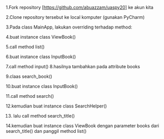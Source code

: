 1.Fork repository [https://github.com/abuazzam/uaspy20] ke akun kita

2.Clone repository tersebut ke local komputer (gunakan PyCharm)

3.Pada class MainApp, lakukan overriding terhadap method:

4.buat instance class ViewBook()

5.call method list()

6.buat instance class InputBook() 

7.call method input()
8.hasilnya tambahkan pada attribute books

9.claas search_book()

10.buat instance class InputBook()

11.call method search()

12.kemudian buat instance class SearchHelper()

13. lalu call method search_title()

14.kemudian buat instance class ViewBook dengan parameter books dari search_title() dan panggil method list()
